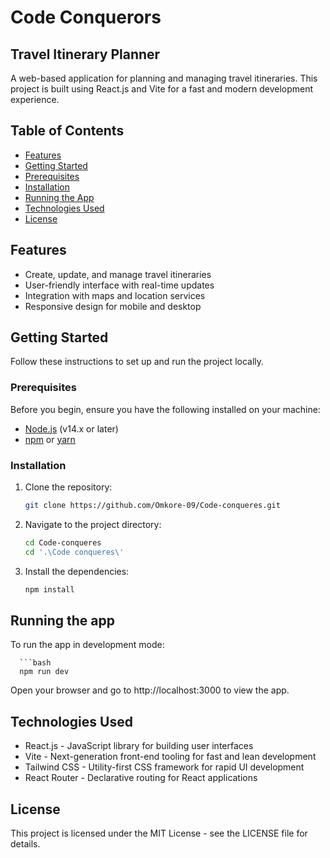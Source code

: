 # Code Conquerors

## Travel Itinerary Planner

A web-based application for planning and managing travel itineraries. This project is built using React.js and Vite for a fast and modern development experience.

## Table of Contents

- [Features](#features)
- [Getting Started](#getting-started)
- [Prerequisites](#prerequisites)
- [Installation](#installation)
- [Running the App](#running-the-app)
- [Technologies Used](#technologies-used)
- [License](#license)

## Features

- Create, update, and manage travel itineraries
- User-friendly interface with real-time updates
- Integration with maps and location services
- Responsive design for mobile and desktop

## Getting Started

Follow these instructions to set up and run the project locally.

### Prerequisites

Before you begin, ensure you have the following installed on your machine:

- [Node.js](https://nodejs.org/) (v14.x or later)
- [npm](https://www.npmjs.com/) or [yarn](https://yarnpkg.com/)

### Installation

   1. Clone the repository:

      ```bash
      git clone https://github.com/Omkore-09/Code-conqueres.git

   2. Navigate to the project directory:

      ```bash
      cd Code-conqueres
      cd '.\Code conqueres\'

   3. Install the dependencies:

      ```bash
      npm install

## Running the app

To run the app in development mode:

      ```bash
      npm run dev

Open your browser and go to http://localhost:3000 to view the app.

## Technologies Used

- React.js - JavaScript library for building user interfaces
- Vite - Next-generation front-end tooling for fast and lean development
- Tailwind CSS - Utility-first CSS framework for rapid UI development
- React Router - Declarative routing for React applications

## License

This project is licensed under the MIT License - see the LICENSE file for details.
